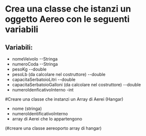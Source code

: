# Crea una classe che istanzi un oggetto Aereo con le seguenti variabili
## Variabili:
- nomeVeivolo --Stringa
- numeroCoda --Stringa
- pesoKg --double
- pesoLb (da calcolare nel costruttore) --double
- capacitaSerbatoioLitri --double
- capacitaSerbatoioGalloni (da calcolare nel costruttore) --double
- numeroIdenficativoInterno -int

#Creare una classe che instanzi un Array di Aerei (Hangar)
- nome (stringa)
- numeroIdentificativoInterno
- array di Aerei che lo appartengono

(#creare una classe aereoporto array di hangar)


